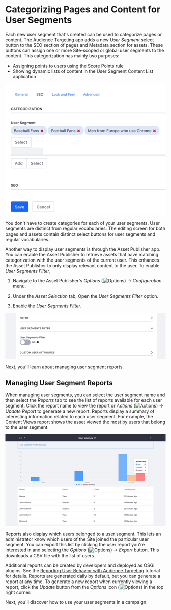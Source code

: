 # Categorizing Pages and Content for User Segments [](id=categorizing-pages-and-content-for-user-segments)

Each new user segment that's created can be used to categorize pages or content.
The Audience Targeting app adds a new *User Segment* select button to the SEO
section of pages and Metadata section for assets. These buttons can assign one
or more Site-scoped or global user segments to the content. This categorization
has mainly two purposes:

- Assigning points to users using the Score Points rule
- Showing dynamic lists of content in the User Segment Content List application

![Figure 1: Pages and content can be categorized for user segments.](../../images-dxp/audience-targeting-categorization.png)

You don't have to create categories for each of your user segments. User
segments are distinct from regular vocabularies. The editing screen for both
pages and assets contain distinct select buttons for user segments and regular
vocabularies.

Another way to display user segments is through the Asset Publisher app. You can
enable the Asset Publisher to retrieve assets that have matching categorization
with the user segments of the current user. This enhances the Asset Publisher to
only display relevant content to the user. To enable *User Segments Filter*,

1.  Navigate to the Asset Publisher's *Options* 
    (![Options](../../images-dxp/icon-app-options.png)) &rarr; *Configuration* 
    menu.

2.  Under the *Asset Selection* tab, Open the *User Segments Filter* option.

3.  Enable the *User Segments Filter*.

![Figure 2: Enabling the User Segments Filter retrieves assets that match the current user's user segments.](../../images-dxp/audience-targeting-asset-publisher-filtering.png)

Next, you'll learn about managing user segment reports.

## Managing User Segment Reports [](id=managing-user-segment-reports)

When managing user segments, you can select the user segment name and then
select the *Reports* tab to see the list of reports available for each user
segment. Click the report name to view the report or *Actions*
(![Actions](../../images-dxp/icon-actions.png)) &rarr; *Update Report* to
generate a new report. Reports display a summary of interesting information
related to each user segment. For example, the Content Views report shows the
asset viewed the most by users that belong to the user segment.

![Figure 3: This report displays what pages the user segment has visited.](../../images-dxp/audience-targeting-user-segment-report.png)

Reports also display which users belonged to a user segment. This lets an
administrator know which users of the Site joined the particular user segment.
You can export this list by clicking the user report you're interested in and
selecting the *Options* (![Options](../../images-dxp/icon-options.png)) &rarr;
*Export* button. This downloads a CSV file with the list of users.

Additional reports can be created by developers and deployed as OSGi plugins.
See the [Reporting User Behavior with Audience Targeting](/develop/tutorials/-/knowledge_base/7-1/reporting-user-behavior-with-audience-targeting)
tutorial for details. Reports are generated daily by default, but you can
generate a report at any time. To generate a new report when currently viewing
a report, click the *Update* button from the *Options* icon
(![Options](../../images-dxp/icon-options.png)) in the top right corner.

Next, you'll discover how to use your user segments in a campaign.
